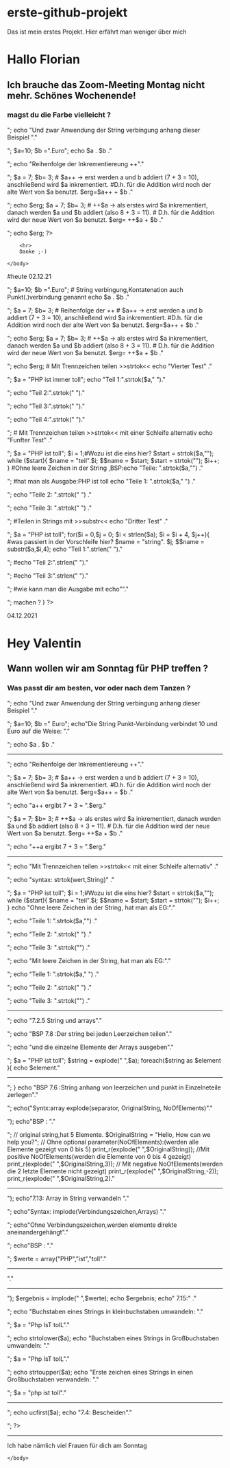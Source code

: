 # erste-github-projekt
Das ist mein erstes Projekt. Hier erfährt man weniger über mich 

<html>
    <head>
	<link rel="stylesheet" type="text/css" href="style.css">
        <title>PHP Test-Container</title>
    </head>
    <body>
<div class='message'>
        <h1>Hallo Florian</h1>
        <h2>Ich brauche das Zoom-Meeting Montag nicht mehr. Schönes Wochenende!</h2>
        <h3>magst du die Farbe vielleicht ?</h3>
</div>
      
<script> alert("Danke für den Hinweis!");</script>
<?php 
echo "Eine weitere Übung in PHP!"."</p>";
echo "Und zwar Anwendung der String verbingung anhang dieser Beispiel "."</p>";
 $a=10;
 $b =".Euro";
 echo $a . $b ."</p>";
 echo "Reihenfolge der Inkrementiereung ++"."</p>";

$a = 7;
 $b= 3;
 # $a++ -> erst werden a und b addiert (7 + 3 = 10), anschließend wird $a inkrementiert.
 #D.h. für die Addition wird noch der alte Wert von $a benutzt.
 $erg=$a++ + $b ."</p>";
 echo $erg;
 $a = 7;
 $b= 3;
 # ++$a -> als erstes wird $a inkrementiert, danach werden $a und $b addiert (also 8 + 3 = 11).
 # D.h. für die Addition wird der neue Wert von $a benutzt.
 $erg= ++$a + $b ."</p>";
 echo $erg;
?>
    
        <hr>
        Danke ;-)
<div class="center">
  <div class="wave"></div>
  <div class="wave"></div>
  <div class="wave"></div>
  <div class="wave"></div>
  <div class="wave"></div>
  <div class="wave"></div>
  <div class="wave"></div>
  <div class="wave"></div>
  <div class="wave"></div>
  <div class="wave"></div>

</div>

    </body>
</html>

#heute 02.12.21

<?php
 echo "Zweite Test" ."</p>";
 $a=10;
 $b =".Euro";
 # String verbingung,Kontatenation auch Punkt(.)verbindung genannt
 echo $a . $b ."</p>";
 $a = 7;
 $b= 3;
 # Reihenfolge der ++
 # $a++ -> erst werden a und b addiert (7 + 3 = 10), anschließend wird $a inkrementiert.
 #D.h. für die Addition wird noch der alte Wert von $a benutzt.
 $erg=$a++ + $b ."</p>";
 echo $erg;
 $a = 7;
 $b= 3;
 # ++$a -> als erstes wird $a inkrementiert, danach werden $a und $b addiert (also 8 + 3 = 11).
 # D.h. für die Addition wird der neue Wert von $a benutzt.
 $erg= ++$a + $b ."</p>";
 echo $erg;


 # Mit Trennzeichen teilen >>strtok<<
  echo "Vierter Test" ."</p>";
  $a = "PHP ist immer toll";
  echo "Teil 1:".strtok($a," ")."</p>";
  echo "Teil 2:".strtok(" ")."</p>";
  echo "Teil 3:".strtok(" ")."</p>";
  echo "Teil 4:".strtok(" ")."</p>";
  # Mit Trennzeichen teilen >>strtok<< mit einer Schleife alternativ
   echo "Funfter Test" ."</p>";
   $a = "PHP ist  toll";
   $i = 1;#Wozu ist die eins hier?
  $start = strtok($a,"");
  while ($start){
    $name = "teil".$i;
    $$name = $start;
    $start = strtok("");
    $i++;
  }
  #Ohne leere Zeichen in der String ,BSP:echo "Teile: ".strtok($a,"") ."</p>";
  #hat man als Ausgabe:PHP ist  toll
  echo "Teile 1: ".strtok($a," ") ."</p>";
  echo "Teile 2: ".strtok(" ") ."</p>";
  echo "Teile 3: ".strtok(" ") ."</p>";

  #Teilen in Strings mit >>substr<<
  echo "Dritter Test" ."</p>";
  $a = "PHP ist toll";
  for($i = 0,$j = 0; $i < strlen($a); $i = $i + 4, $j++){
    #was passiert in der Vorschleife hier?
    $name = "string". $j;
    $$name = substr($a,$i,4);
    echo "Teil 1:".strlen(" ")."</p>";
    #echo "Teil 2:".strlen(" ")."</p>";
    #echo "Teil 3:".strlen(" ")."</p>";

    #wie kann man die Ausgabe mit echo""."</p>"; machen ?
  }
  ?>


04.12.2021
<html>
    <head>
	<link rel="stylesheet" type="text/css" href="style.css">
        <title>PHP Test-Container</title>
    </head>
    <body>
<div class='message'>
        <h1>Hey Valentin</h1>
        <h2>Wann wollen wir am Sonntag für PHP treffen ?</h2>
        <h3>Was passt dir am besten, vor oder nach dem Tanzen ?</h3>
</div>
      
<script> alert("wir werden uns die Aufgaben bei tanzen teilen,einer macht Musik der andere macht controlle");</script>



<?php 
echo "Eine weitere Übung in PHP!"."</p>";
echo "Und zwar Anwendung der String verbingung anhang dieser Beispiel "."</p>";
 $a=10;
 $b ="  Euro";
 echo"Die String Punkt-Verbindung verbindet 10 und  Euro auf die Weise: "."</p>";
 echo $a . $b ."<hr/>";

 echo "Reihenfolge der Inkrementiereung ++"."</p>";
$a = 7;
 $b= 3;
 # $a++ -> erst werden a und b addiert (7 + 3 = 10), anschließend wird $a inkrementiert.
 #D.h. für die Addition wird noch der alte Wert von $a benutzt.
 $erg=$a++ + $b ."</p>";
 echo "a++ ergibt 7 + 3 = ".$erg."</p>";
 $a = 7;
 $b= 3;
 # ++$a -> als erstes wird $a inkrementiert, danach werden $a und $b addiert (also 8 + 3 = 11).
 # D.h. für die Addition wird der neue Wert von $a benutzt.
 $erg= ++$a + $b ."</p>";
 echo "++a ergibt 7 + 3 = ".$erg."<hr/>";
 
 echo "Mit Trennzeichen teilen >>strtok<< mit einer Schleife alternativ" ."</p>";
 echo "syntax: strtok(wert,String)" ."</p>";
 $a = "PHP ist  toll";
 $i = 1;#Wozu ist die eins hier?
$start = strtok($a,"");
while ($start){
  $name = "teil".$i;
  $$name = $start;
  $start = strtok("");
  $i++;
}

echo "Ohne leere Zeichen in der String, hat man als EG:"."</p>";
echo "Teile 1: ".strtok($a,"") ."</p>";
echo "Teile 2: ".strtok(" ") ."</p>";
echo "Teile 3: ".strtok("") ."</p>";


echo "Mit leere Zeichen in der String, hat man als EG:"."</p>";
echo "Teile 1: ".strtok($a," ") ."</p>";
echo "Teile 2: ".strtok(" ") ."</p>";
echo "Teile 3: ".strtok("") ."<hr/>";


echo "7.2.5 String und arrays"."</p>";
echo "BSP 7.8 :Der string bei jeden Leerzeichen teilen"."</p>"; 
echo "und die einzelne Elemente der Arrays ausgeben"."</p>";
$a = "PHP ist toll";
$string = explode(" ",$a);
foreach($string as $element ){
echo $element."<hr/>";
}


echo "BSP 7.6 :String anhang von leerzeichen und punkt in Einzelneteile zerlegen"."</p>";
echo("Syntx:array explode(separator, OriginalString, NoOfElements)"."</p>");
 echo"BSP : "."</p>";
    // original string,hat 5 Elemente.
    $OriginalString = "Hello, How can we help you?";
     
    // Ohne optional parameter(NoOfElements):(werden alle Elemente gezeigt von 0 bis 5)
    print_r(explode(" ",$OriginalString));
    //Mit positive NoOfElements(werden die Elemente von 0 bis 4 gezeigt)
    print_r(explode(" ",$OriginalString,3));
    // Mit negative NoOfElements(werden  die 2 letzte Elemente nicht gezeigt)
    print_r(explode(" ",$OriginalString,-2));
    print_r(explode(" ",$OriginalString,2)."<hr/>");
     
    echo"7.13: Array in String verwandeln "."</p>";
    echo"Syntax: implode(Verbindungszeichen,Arrays) "."</p>";
    echo"Ohne Verbindungszeichen,werden elemente direkte aneinandergehängt"."</p>";
    echo"BSP : "."</p>";
    $werte = array("PHP","ist","toll"."<hr/>"."<hr/>");
    $ergebnis = implode(" ",$werte);
    echo $ergebnis;

    echo" 7.15:" ."</p>";
    echo "Buchstaben eines Strings in kleinbuchstaben umwandeln: "."</p>";
    $a = "Php IsT tolL"."</p>";
    echo strtolower($a);

    echo "Buchstaben eines Strings in Großbuchstaben umwandeln: "."</p>";
    $a = "Php IsT tolL"."</p>";
    echo strtoupper($a);
    
    echo "Erste zeichen eines Strings in einen Großbuchstaben verwandeln: "."</p>";
    $a = "php ist toll"."<hr/>";
    echo ucfirst($a);
    echo "7.4: Bescheiden"."</p>";


?>
    
<hr>
Ich habe nämlich viel Frauen für dich am Sonntag
<div class="center">
  <div class="wave"></div>
  <div class="wave"></div>
  <div class="wave"></div>
  <div class="wave"></div>
  <div class="wave"></div>
  <div class="wave"></div>
  <div class="wave"></div>
  <div class="wave"></div>
  <div class="wave"></div>
  <div class="wave"></div>

</div>

    </body>
</html>

